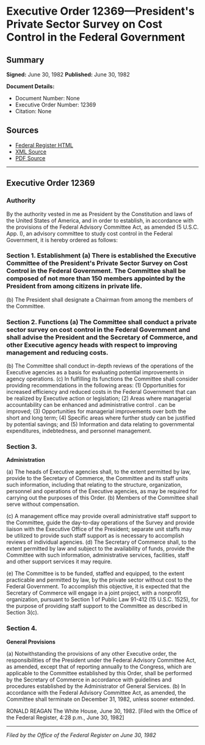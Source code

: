 # Executive Order 12369—President's Private Sector Survey on Cost Control in the Federal Government

## Summary

**Signed:** June 30, 1982
**Published:** June 30, 1982

**Document Details:**
- Document Number: None
- Executive Order Number: 12369
- Citation: None

## Sources
- [Federal Register HTML](https://www.presidency.ucsb.edu/documents/executive-order-12369-presidents-private-sector-survey-cost-control-the-federal-government)
- [XML Source](None)
- [PDF Source](None)

---

## Executive Order 12369

### Authority

By the authority vested in me as President by the Constitution and laws of the United States of America, and in order to establish, in accordance with the provisions of the Federal Advisory Committee Act, as amended (5 U.S.C. App. I), an advisory committee to study cost control in the Federal Government, it is hereby ordered as follows:
### Section 1. Establishment (a) There is established the Executive Committee of the President's Private Sector Survey on Cost Control in the Federal Government. The Committee shall be composed of not more than 150 members appointed by the President from among citizens in private life.

(b) The President shall designate a Chairman from among the members of the Committee.
### Section 2. Functions (a) The Committee shall conduct a private sector survey on cost control in the Federal Government and shall advise the President and the Secretary of Commerce, and other Executive agency heads with respect to improving management and reducing costs.

(b) The Committee shall conduct in-depth reviews of the operations of the Executive agencies as a basis for evaluating potential improvements in agency operations.
(c) In fulfilling its functions the Committee shall consider providing recommendations in the following areas:
    (1) Opportunities for increased efficiency and reduced costs in the Federal Government that can be realized by Executive action or legislation;
    (2) Areas where managerial accountability can be enhanced and administrative control . can be improved;
    (3) Opportunities for managerial improvements over both the short and long term;
    (4) Specific areas where further study can be justified by potential savings; and
    (5) Information and data relating to governmental expenditures, indebtedness, and personnel management.
### Section 3.

**Administration**

(a) The heads of Executive agencies shall, to the extent permitted by law, provide to the Secretary of Commerce, the Committee and its staff units such information, including that relating to the structure, organization, personnel and operations of the Executive agencies, as may be required for carrying out the purposes of this Order.
(b) Members of the Committee shall serve without compensation.

(c) A management office may provide overall administrative staff support to the Committee, guide the day-to-day operations of the Survey and provide liaison with the Executive Office of the President; separate unit staffs may be utilized to provide such staff support as is necessary to accomplish reviews of individual agencies.
(d) The Secretary of Commerce shall, to the extent permitted by law and subject to the availability of funds, provide the Committee with such information, administrative services, facilities, staff and other support services it may require.

(e) The Committee is to be funded, staffed and equipped, to the extent practicable and permitted by law, by the private sector without cost to the Federal Government. To accomplish this objective, it is expected that the Secretary of Commerce will engage in a joint project, with a nonprofit organization, pursuant to Section 1 of Public Law 91-412 (15 U.S.C. 1525), for the purpose of providing staff support to the Committee as described in Section 3(c).
### Section 4.

**General Provisions**

(a) Notwithstanding the provisions of any other Executive order, the responsibilities of the President under the Federal Advisory Committee Act, as amended, except that of reporting annually to the Congress, which are applicable to the Committee established by this Order, shall be performed by the Secretary of Commerce in accordance with guidelines and procedures established by the Administrator of General Services.
(b) In accordance with the Federal Advisory Committee Act, as amended, the Committee shall terminate on December 31, 1982, unless sooner extended.

RONALD REAGAN
The White House,
June 30, 1982.
[Filed with the Office of the Federal Register, 4:28 p.m., June 30, 1982]

---

*Filed by the Office of the Federal Register on June 30, 1982*
